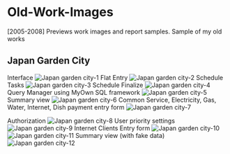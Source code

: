 # Old-Work-Images
[2005-2008] Previews work images and report samples.
Sample of my old works
## Japan Garden City
Interface
![Japan garden city-1](https://github.com/aukgit/Old-Work-Images/blob/master/Software%20Design/Japan%20Garden%20City%20Images%20%5BYear%202008%20Jun%5D/1.jpg)
Flat Entry
![Japan garden city-2](https://github.com/aukgit/Old-Work-Images/blob/master/Software%20Design/Japan%20Garden%20City%20Images%20%5BYear%202008%20Jun%5D/2.jpg)
Schedule Tasks
![Japan garden city-3](https://github.com/aukgit/Old-Work-Images/blob/master/Software%20Design/Japan%20Garden%20City%20Images%20%5BYear%202008%20Jun%5D/3.jpg)
Schedule Finalize
![Japan garden city-4](https://github.com/aukgit/Old-Work-Images/blob/master/Software%20Design/Japan%20Garden%20City%20Images%20%5BYear%202008%20Jun%5D/4.jpg)
Query Manager using MyOwn SQL framework
![Japan garden city-5](https://github.com/aukgit/Old-Work-Images/blob/master/Software%20Design/Japan%20Garden%20City%20Images%20%5BYear%202008%20Jun%5D/5.jpg)
Summary view
![Japan garden city-6](https://github.com/aukgit/Old-Work-Images/blob/master/Software%20Design/Japan%20Garden%20City%20Images%20%5BYear%202008%20Jun%5D/6.jpg)
Common Service, Electricity, Gas, Water, Internet, Dish payment entry form
![Japan garden city-7](https://github.com/aukgit/Old-Work-Images/blob/master/Software%20Design/Japan%20Garden%20City%20Images%20%5BYear%202008%20Jun%5D/7.jpg)

Authorization
![Japan garden city-8](https://github.com/aukgit/Old-Work-Images/blob/master/Software%20Design/Japan%20Garden%20City%20Images%20%5BYear%202008%20Jun%5D/8.jpg)
User priority settings
![Japan garden city-9](https://github.com/aukgit/Old-Work-Images/blob/master/Software%20Design/Japan%20Garden%20City%20Images%20%5BYear%202008%20Jun%5D/9%20user%20create%20and%20Priority%20settings.jpg?raw=true)
Internet Clients Entry form
![Japan garden city-10](https://github.com/aukgit/Old-Work-Images/blob/master/Software%20Design/Japan%20Garden%20City%20Images%20%5BYear%202008%20Jun%5D/10.jpg)
![Japan garden city-11](https://github.com/aukgit/Old-Work-Images/blob/master/Software%20Design/Japan%20Garden%20City%20Images%20%5BYear%202008%20Jun%5D/11.jpg)
Summary view (with fake data)
![Japan garden city-12](https://github.com/aukgit/Old-Work-Images/blob/master/Software%20Design/Japan%20Garden%20City%20Images%20%5BYear%202008%20Jun%5D/12.jpg)